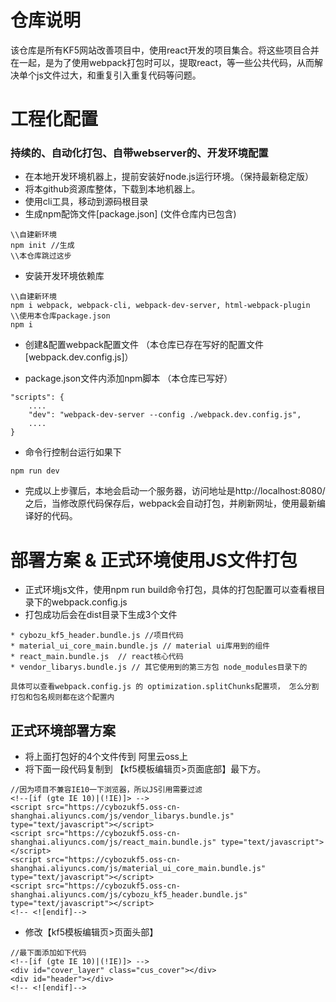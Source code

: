 # 仓库说明

该仓库是所有KF5网站改善项目中，使用react开发的项目集合。将这些项目合并在一起，是为了使用webpack打包时可以，提取react，等一些公共代码，从而解决单个js文件过大，和重复引入重复代码等问题。

# 工程化配置

### 持续的、自动化打包、自带webserver的、开发环境配置

* 在本地开发环境机器上，提前安装好node.js运行环境。（保持最新稳定版）
* 将本github资源库整体，下载到本地机器上。
* 使用cli工具，移动到源码根目录
* 生成npm配饰文件\[package.json\] (文件仓库内已包含)
```
\\自建新环境
npm init //生成
\\本仓库跳过这步

```
* 安装开发环境依赖库

```
\\自建新环境
npm i webpack, webpack-cli, webpack-dev-server, html-webpack-plugin
\\使用本仓库package.json
npm i
```
* 创建&配置webpack配置文件 （本仓库已存在写好的配置文件\[webpack.dev.config.js\]）

* package.json文件内添加npm脚本 （本仓库已写好）
```
"scripts": {
    ....
    "dev": "webpack-dev-server --config ./webpack.dev.config.js",
    ....
}
```
* 命令行控制台运行如果下
```
npm run dev
```

* 完成以上步骤后，本地会启动一个服务器，访问地址是http://localhost:8080/
之后，当修改原代码保存后，webpack会自动打包，并刷新网址，使用最新编译好的代码。

# 部署方案 & 正式环境使用JS文件打包

* 正式环境js文件，使用npm run build命令打包，具体的打包配置可以查看根目录下的webpack.config.js
* 打包成功后会在dist目录下生成3个文件
```
* cybozu_kf5_header.bundle.js //项目代码
* material_ui_core_main.bundle.js // material ui库用到的组件
* react_main.bundle.js  // react核心代码
* vendor_libarys.bundle.js // 其它使用到的第三方包 node_modules目录下的

具体可以查看webpack.config.js 的 optimization.splitChunks配置项， 怎么分割打包和包名规则都在这个配置内
```

## 正式环境部署方案

* 将上面打包好的4个文件传到 阿里云oss上
* 将下面一段代码复制到 【kf5模板编辑页>页面底部】最下方。
```
//因为项目不兼容IE10一下浏览器，所以JS引用需要过滤
<!--[if (gte IE 10)|(!IE)]> -->
<script src="https://cybozukf5.oss-cn-shanghai.aliyuncs.com/js/vendor_libarys.bundle.js" type="text/javascript"></script>
<script src="https://cybozukf5.oss-cn-shanghai.aliyuncs.com/js/react_main.bundle.js" type="text/javascript"></script>
<script src="https://cybozukf5.oss-cn-shanghai.aliyuncs.com/js/material_ui_core_main.bundle.js" type="text/javascript"></script>
<script src="https://cybozukf5.oss-cn-shanghai.aliyuncs.com/js/cybozu_kf5_header.bundle.js" type="text/javascript"></script>
<!-- <![endif]-->
```
* 修改【kf5模板编辑页>页面头部】
```
//最下面添加如下代码
<!--[if (gte IE 10)|(!IE)]> -->
<div id="cover_layer" class="cus_cover"></div> 
<div id="header"></div>
<!-- <![endif]-->
```


